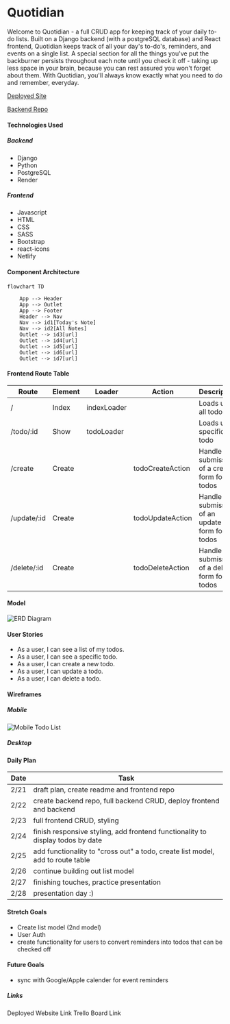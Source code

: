 # Quotidian
<!-- Github Intro -->
Welcome to Quotidian - a full CRUD app for keeping track of your daily to-do lists. Built on a Django backend (with a postgreSQL database) and React frontend, Quotidian keeps track of all your day's to-do's, reminders, and events on a single list. A special section for all the things you've put the backburner persists throughout each note until you check it off - taking up less space in your brain, because you can rest assured you won't forget about them. With Quotidian, you'll always know exactly what you need to do and remember, everyday.

[Deployed Site](https://quotidianlists.netlify.app/)

[Backend Repo](https://github.com/cindywongdev/Project4-Quotidian-backend)

<!-- Marketing Intro -->
<!-- Welcome to Quotidian - your brain's super organized daily assistant. Stay on top of your day by keeping track of all your to-do's, reminders, and events for the day on a single note. A special section for all the things you've put the backburner persists throughout each note until you check it off - and they'll take up less space in your brain, because you can rest assured you won't forget about them.With Quotidian, you'll always know exactly what you need to do and remember, everyday. -->

#### Technologies Used

##### Backend
- Django
- Python
- PostgreSQL
- Render

##### Frontend
- Javascript
- HTML
- CSS
- SASS
- Bootstrap
- react-icons
- Netlify

#### Component Architecture
```mermaid
flowchart TD

    App --> Header
    App --> Outlet
    App --> Footer
    Header --> Nav
    Nav --> id1[Today's Note]
    Nav --> id2[All Notes]
    Outlet --> id3[url]
    Outlet --> id4[url]
    Outlet --> id5[url]
    Outlet --> id6[url]
    Outlet --> id7[url]
```

#### Frontend Route Table
|    Route     | Element |    Loader   |      Action      |                   Description                  |
|--------------|---------|-------------|------------------|------------------------------------------------|
|      /       | Index   | indexLoader |                  | Loads up all todos                             |
| /todo/:id    | Show    | todoLoader  |                  | Loads up a specific todo                       |
| /create      | Create  |             | todoCreateAction | Handle submission of a create form for todos   |
| /update/:id  | Create  |             | todoUpdateAction | Handle submission of an update form for todos  |
| /delete/:id  | Create  |             | todoDeleteAction | Handle submission of a delete form for todos   |

#### Model
![ERD Diagram](https://i.imgur.com/Heyawax.png)

#### User Stories
- As a user, I can see a list of my todos.
- As a user, I can see a specific todo.
- As a user, I can create a new todo.
- As a user, I can update a todo.
- As a user, I can delete a todo.

#### Wireframes
##### Mobile
![Mobile Todo List](https://i.imgur.com/IZNmn9Z.png)

##### Desktop

#### Daily Plan
| Date | Task |
|------|------|
| 2/21 | draft plan, create readme and frontend repo |
| 2/22 | create backend repo, full backend CRUD, deploy frontend and backend |
| 2/23 | full frontend CRUD, styling |
| 2/24 | finish responsive styling, add frontend functionality to display todos by date |
| 2/25 | add functionality to "cross out" a todo, create list model, add to route table |
| 2/26 | continue building out list model |
| 2/27 | finishing touches, practice presentation |
| 2/28 | presentation day :) |

#### Stretch Goals
- Create list model (2nd model)
- User Auth
- create functionality for users to convert reminders into todos that can be checked off

#### Future Goals
- sync with Google/Apple calender for event reminders

##### Links
Deployed Website Link
Trello Board Link
